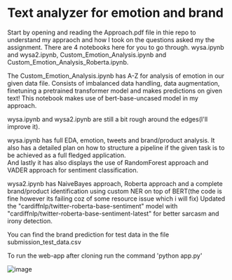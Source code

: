 # Text analyzer for emotion and brand

Start by opening and reading the Approach.pdf file in thie repo to understand my appraoch and how I took on the questions asked my the assignment.
There are 4 notebooks here for you to go through. wysa.ipynb and wysa2.ipynb, Custom_Emotion_Analysis.ipynb and Custom_Emotion_Analysis_Roberta.ipynb.

The Custom_Emotion_Analysis.ipynb has A-Z for analysis of emotion in our given data file. Consists of imbalanced data handling, data augmentation, finetuning a pretrained transformer model and makes predictions on given text!
This notebook makes use of bert-base-uncased model in my approach.

wysa.ipynb and wysa2.ipynb are still a bit rough around the edges(I'll improve it).

wysa.ipynb has full EDA, emotion, tweets and brand/product analysis. It also has a detailed plan on how to structure a pipeline if the given task is to be achieved as a full fledged application.\
And lastly it has also displays the use of RandomForest approach and VADER approach for sentiment classification.

wysa2.ipynb has NaiveBayes approach, Roberta approach and a complete brand/product identification using custom NER on top of BERT(the code is fine however its failing coz of some resource issue which i will fix)
Updated the "cardiffnlp/twitter-roberta-base-sentiment" model with "cardiffnlp/twitter-roberta-base-sentiment-latest" for better sarcasm and irony detection.

You can find the brand prediction for test data in the file submission_test_data.csv

To run the web-app after cloning run the command 'python app.py'

![image](https://github.com/rohan-patnaik/Text-analysis-for-emotion-and-brand/assets/22250758/c8d237c7-c79d-4cc7-90e1-b5fcb2ef1f33)


